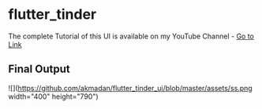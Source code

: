 # flutter_tinder

The complete Tutorial of this UI is available on my YouTube Channel - [Go to Link](https://www.youtube.com/channel/UCBlphb6_k7X1P28OCYXMsWg)

## Final Output
![](https://github.com/akmadan/flutter_tinder_ui/blob/master/assets/ss.png width="400" height="790")


